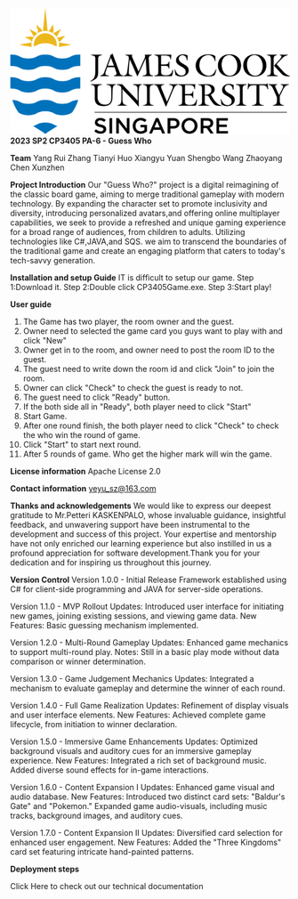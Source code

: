 ![JCU Logo](https://github.com/88RuiYang88/CP3405Game/blob/master/CP3405Game/Pic/1695906719963.jpg)
**2023 SP2 CP3405 PA-6 - Guess Who**


**Team**
Yang Rui
Zhang Tianyi
Huo Xiangyu
Yuan Shengbo
Wang Zhaoyang
Chen Xunzhen


**Project Introduction**
Our "Guess Who?" project is a digital reimagining of the classic board game, aiming to merge traditional gameplay with modern technology.       By expanding the character set to promote inclusivity and diversity, introducing personalized avatars,and offering online multiplayer capabilities, we seek to provide a refreshed and unique gaming experience for a broad range of audiences, from children to adults.       Utilizing technologies like C#,JAVA,and SQS.   we aim to transcend the boundaries of the traditional game and create an engaging platform that caters to today's tech-savvy generation.


**Installation and setup Guide**
IT is difficult to setup our game.
Step 1:Download it.
Step 2:Double click CP3405Game.exe.
Step 3:Start play!


**User guide**
1.  The Game has two player, the room owner and the guest.
2.  Owner need to selected the game card you guys want to play with and click "New"
3.  Owner get in to the room, and owner need to post the room ID to the guest.
4.   The guest need to write down the room id and click "Join" to join the room.
5.   Owner can click "Check" to check the guest is ready to not.
6.   The guest need to click "Ready" button.
7.   If the both side all in "Ready", both player need to click "Start"
8.   Start Game.
9.   After one round finish, the both player need to click "Check" to check the who win the round of game.
10.  Click "Start" to start next round.
11.  After 5 rounds of game.  Who get the higher mark will win the game.


**License information**
Apache License 2.0


**Contact information**
yeyu_sz@163.com


**Thanks and acknowledgements**
We would like to express our deepest gratitude to Mr.Petteri KASKENPALO, whose invaluable guidance, insightful feedback, and unwavering support have been instrumental to the development and success of this project.  Your expertise and mentorship have not only enriched our learning experience but also instilled in us a profound appreciation for software development.Thank you for your dedication and for inspiring us throughout this journey.


**Version Control**
Version 1.0.0 - Initial Release
Framework established using C# for client-side programming and JAVA for server-side operations.

Version 1.1.0 - MVP Rollout
Updates:
Introduced user interface for initiating new games, joining existing sessions, and viewing game data.
New Features:
Basic guessing mechanism implemented.

Version 1.2.0 - Multi-Round Gameplay
Updates:
Enhanced game mechanics to support multi-round play.
Notes:
Still in a basic play mode without data comparison or winner determination.

Version 1.3.0 - Game Judgement Mechanics
Updates:
Integrated a mechanism to evaluate gameplay and determine the winner of each round.

Version 1.4.0 - Full Game Realization
Updates:
Refinement of display visuals and user interface elements.
New Features:
Achieved complete game lifecycle, from initiation to winner declaration.

Version 1.5.0 - Immersive Game Enhancements
Updates:
Optimized background visuals and auditory cues for an immersive gameplay experience.
New Features:
Integrated a rich set of background music.
Added diverse sound effects for in-game interactions.

Version 1.6.0 - Content Expansion I
Updates:
Enhanced game visual and audio database.
New Features:
Introduced two distinct card sets: "Baldur's Gate" and "Pokemon."
Expanded game audio-visuals, including music tracks, background images, and auditory cues.

Version 1.7.0 - Content Expansion II
Updates:
Diversified card selection for enhanced user engagement.
New Features:
Added the "Three Kingdoms" card set featuring intricate hand-painted patterns.


**Deployment steps**

Click Here to check out our 
technical documentation
